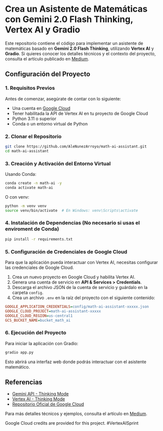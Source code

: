 # Crea un Asistente de Matemáticas con Gemini 2.0 Flash Thinking, Vertex AI y Gradio

Este repositorio contiene el código para implementar un asistente de matemáticas basado en **Gemini 2.0 Flash Thinking**, utilizando **Vertex AI** y **Gradio**. Si quieres conocer los detalles técnicos y el contexto del proyecto, consulta el artículo publicado en [Medium](https://console.cloud.google.com/).

## Configuración del Proyecto

### 1. Requisitos Previos
Antes de comenzar, asegúrate de contar con lo siguiente:

- Una cuenta en [Google Cloud](https://console.cloud.google.com/)
- Tener habilitada la API de Vertex AI en tu proyecto de Google Cloud
- Python 3.11 o superior
- Conda o un entorno virtual de Python

### 2. Clonar el Repositorio
```bash
git clone https://github.com/AleNunezArroyo/math-ai-assistant.git
cd math-ai-assistant
```

### 3. Creación y Activación del Entorno Virtual
Usando Conda:
```bash
conda create -n math-ai -y
conda activate math-ai
```

O con venv:
```bash
python -m venv venv
source venv/bin/activate  # En Windows: venv\Scripts\activate
```

### 4. Instalación de Dependencias (No necesario si usas el enviroment de Conda)
```bash
pip install -r requirements.txt
```

### 5. Configuración de Credenciales de Google Cloud
Para que la aplicación pueda interactuar con Vertex AI, necesitas configurar las credenciales de Google Cloud.

1. Crea un nuevo proyecto en Google Cloud y habilita Vertex AI.
2. Genera una cuenta de servicio en **API & Services > Credentials**.
3. Descarga el archivo JSON de la cuenta de servicio y guárdalo en la carpeta `config`.
4. Crea un archivo `.env` en la raíz del proyecto con el siguiente contenido:

```ini
GOOGLE_APPLICATION_CREDENTIALS=config/math-ai-assistant-xxxxx.json
GOOGLE_CLOUD_PROJECT=math-ai-assistant-xxxxx
GOOGLE_CLOUD_REGION=us-central1
GCS_BUCKET_NAME=bucket_math_ai
```

### 6. Ejecución del Proyecto
Para iniciar la aplicación con Gradio:
```bash
gradio app.py
```
Esto abrirá una interfaz web donde podrás interactuar con el asistente matemático.

## Referencias
- [Gemini API - Thinking Mode](https://ai.google.dev/gemini-api/docs/thinking)
- [Vertex AI - Thinking Mode](https://cloud.google.com/vertex-ai/generative-ai/docs/thinking)
- [Repositorio Oficial de Google Cloud](https://github.com/GoogleCloudPlatform/generative-ai/blob/main/gemini/getting-started/intro_gemini_2_0_flash_thinking_mode.ipynb)

Para más detalles técnicos y ejemplos, consulta el artículo en [Medium](https://console.cloud.google.com/).

Google Cloud credits are provided for this project. #VertexAISprint